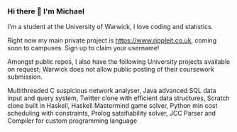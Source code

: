 ### Hi there 👋 I'm Michael

I'm a student at the University of Warwick, I love coding and statistics.

Right now my main private project is https://www.rippleit.co.uk, coming soon to campuses. Sign up to claim your username!

Amongst public repos, I also have the following University projects available on request; Warwick does not allow public posting of their coursework submission.

Multithreaded C suspicious network analyser, Java advanced SQL data input and query system, Twitter clone with efficient data structures, Scratch clone built in Haskell, Haskell Mastermind game solver, Python min cost scheduling with constraints, Prolog satsifiability solver, JCC Parser and Compiler for custom programming language
